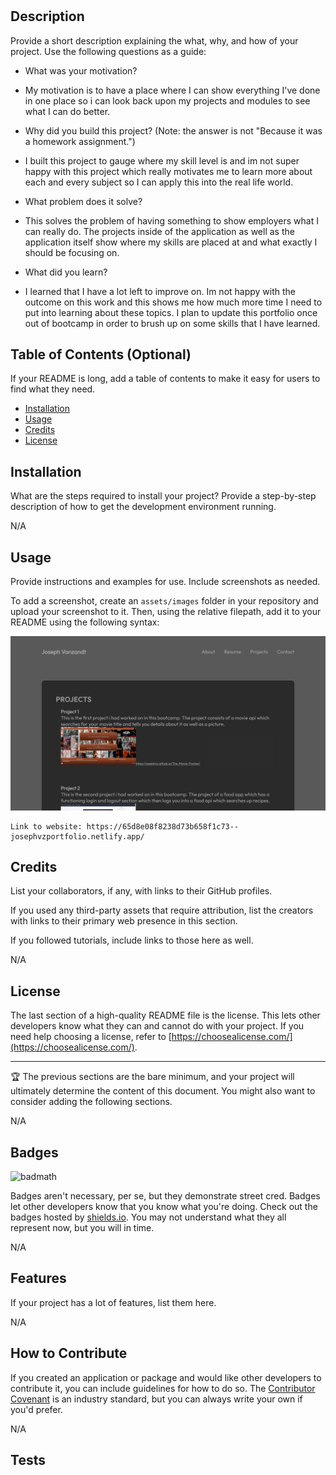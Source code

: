 # <NewPortfolio>

## Description

Provide a short description explaining the what, why, and how of your project. Use the following questions as a guide:

- What was your motivation?

- My motivation is to have a place where I can show everything I've done in one place so i can look back upon my projects and modules to see what I can do better.

- Why did you build this project? (Note: the answer is not "Because it was a homework assignment.")

- I built this project to gauge where my skill level is and im not super happy with this project which really motivates me to learn more about each and every subject so I can apply this into the real life world.

- What problem does it solve?

- This solves the problem of having something to show employers what I can really do. The projects inside of the application as well as the application itself show where my skills are placed at and what exactly I should be focusing on.

- What did you learn?

- I learned that I have a lot left to improve on. Im not happy with the outcome on this work and this shows me how much more time I need to put into learning about these topics. I plan to update this portfolio once out of bootcamp in order to brush up on some skills that I have learned.


## Table of Contents (Optional)

If your README is long, add a table of contents to make it easy for users to find what they need.

- [Installation](#installation)
- [Usage](#usage)
- [Credits](#credits)
- [License](#license)

## Installation

What are the steps required to install your project? Provide a step-by-step description of how to get the development environment running.

N/A

## Usage

Provide instructions and examples for use. Include screenshots as needed.

To add a screenshot, create an `assets/images` folder in your repository and upload your screenshot to it. Then, using the relative filepath, add it to your README using the following syntax:

   ![alt text](assets/readme/NewPortfolio.PNG)

   ```
   Link to website: https://65d8e08f8238d73b658f1c73--josephvzportfolio.netlify.app/
   ```

## Credits

List your collaborators, if any, with links to their GitHub profiles.

If you used any third-party assets that require attribution, list the creators with links to their primary web presence in this section.

If you followed tutorials, include links to those here as well.

N/A

## License

The last section of a high-quality README file is the license. This lets other developers know what they can and cannot do with your project. If you need help choosing a license, refer to [https://choosealicense.com/](https://choosealicense.com/).

---

🏆 The previous sections are the bare minimum, and your project will ultimately determine the content of this document. You might also want to consider adding the following sections.

N/A

## Badges

![badmath](https://img.shields.io/github/languages/top/lernantino/badmath)

Badges aren't necessary, per se, but they demonstrate street cred. Badges let other developers know that you know what you're doing. Check out the badges hosted by [shields.io](https://shields.io/). You may not understand what they all represent now, but you will in time.

N/A

## Features

If your project has a lot of features, list them here.

N/A

## How to Contribute

If you created an application or package and would like other developers to contribute it, you can include guidelines for how to do so. The [Contributor Covenant](https://www.contributor-covenant.org/) is an industry standard, but you can always write your own if you'd prefer.

N/A

## Tests
